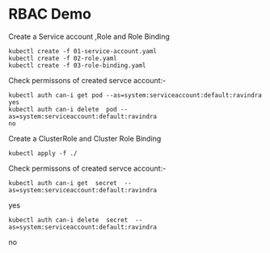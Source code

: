 # RBAC Demo

Create a Service account ,Role and Role Binding

```
kubectl create -f 01-service-account.yaml
kubectl create -f 02-role.yaml
kubectl create -f 03-role-binding.yaml

```

Check permissons of created servce account:-
```
kubectl auth can-i get pod --as=system:serviceaccount:default:ravindra
yes
kubectl auth can-i delete  pod --as=system:serviceaccount:default:ravindra
no
```

Create a ClusterRole and Cluster Role Binding
```
kubectl apply -f ./
```


Check permissons of created servce account:-
```
kubectl auth can-i get  secret  --as=system:serviceaccount:default:ravindra
```
yes
```
kubectl auth can-i delete  secret  --as=system:serviceaccount:default:ravindra
```
no